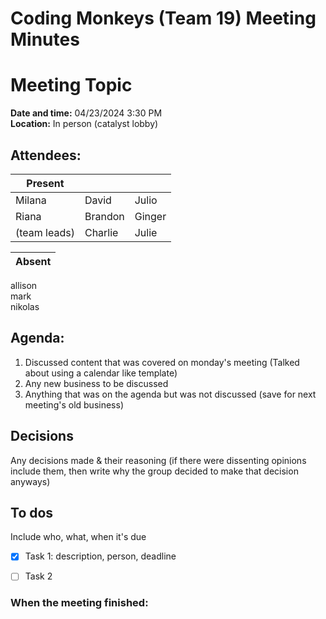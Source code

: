 # Coding Monkeys (Team 19) Meeting Minutes
# Meeting Topic

**Date and time:** 04/23/2024 3:30 PM  
**Location:** In person (catalyst lobby)

<!-- Note which members are present / absent (our team has 11 people) -->
## Attendees:
| Present      |             |            |
| -----------  | ----------- |----------- |
| Milana       | David       | Julio      |
| Riana        | Brandon     | Ginger     |
| (team leads) | Charlie     | Julie      |

<!--If no one is absent you can delete this, else move their names to the table -->
| Absent       |
| -----------  |
allison       
mark    
nikolas


## Agenda:
1. Discussed content that was covered on monday's meeting (Talked about using a calendar like template)
2. Any new business to be discussed
3. Anything that was on the agenda but was not discussed (save for next meeting's old business)

## Decisions
Any decisions made & their reasoning (if there were dissenting opinions include them, then write why the group decided to make that decision anyways)

## To dos 
Include who, what, when it's due
- [x] Task 1: description, person, deadline
- [ ] Task 2


### When the meeting finished: 
